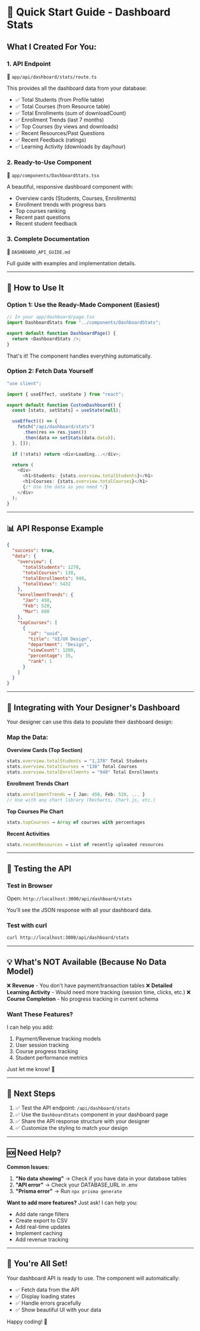 # 🚀 Quick Start Guide - Dashboard Stats

## What I Created For You:

### 1. **API Endpoint** 
📁 `app/api/dashboard/stats/route.ts`

This provides all the dashboard data from your database:
- ✅ Total Students (from Profile table)
- ✅ Total Courses (from Resource table)
- ✅ Total Enrollments (sum of downloadCount)
- ✅ Enrollment Trends (last 7 months)
- ✅ Top Courses (by views and downloads)
- ✅ Recent Resources/Past Questions
- ✅ Recent Feedback (ratings)
- ✅ Learning Activity (downloads by day/hour)

### 2. **Ready-to-Use Component**
📁 `app/components/DashboardStats.tsx`

A beautiful, responsive dashboard component with:
- Overview cards (Students, Courses, Enrollments)
- Enrollment trends with progress bars
- Top courses ranking
- Recent past questions
- Recent student feedback

### 3. **Complete Documentation**
📁 `DASHBOARD_API_GUIDE.md`

Full guide with examples and implementation details.

---

## 🎯 How to Use It

### Option 1: Use the Ready-Made Component (Easiest)

```typescript
// In your app/dashboard/page.tsx
import DashboardStats from "../components/DashboardStats";

export default function DashboardPage() {
  return <DashboardStats />;
}
```

That's it! The component handles everything automatically.

### Option 2: Fetch Data Yourself

```typescript
"use client";

import { useEffect, useState } from "react";

export default function CustomDashboard() {
  const [stats, setStats] = useState(null);

  useEffect(() => {
    fetch("/api/dashboard/stats")
      .then(res => res.json())
      .then(data => setStats(data.data));
  }, []);

  if (!stats) return <div>Loading...</div>;

  return (
    <div>
      <h1>Students: {stats.overview.totalStudents}</h1>
      <h1>Courses: {stats.overview.totalCourses}</h1>
      {/* Use the data as you need */}
    </div>
  );
}
```

---

## 📊 API Response Example

```json
{
  "success": true,
  "data": {
    "overview": {
      "totalStudents": 1278,
      "totalCourses": 138,
      "totalEnrollments": 948,
      "totalViews": 5432
    },
    "enrollmentTrends": {
      "Jan": 450,
      "Feb": 520,
      "Mar": 680
    },
    "topCourses": [
      {
        "id": "uuid",
        "title": "UI/UX Design",
        "department": "Design",
        "viewCount": 1200,
        "percentage": 35,
        "rank": 1
      }
    ]
  }
}
```

---

## 🎨 Integrating with Your Designer's Dashboard

Your designer can use this data to populate their dashboard design:

### Map the Data:

**Overview Cards (Top Section)**
```typescript
stats.overview.totalStudents → "1,278" Total Students
stats.overview.totalCourses → "138" Total Courses  
stats.overview.totalEnrollments → "948" Total Enrollments
```

**Enrollment Trends Chart**
```typescript
stats.enrollmentTrends → { Jan: 450, Feb: 520, ... }
// Use with any chart library (Recharts, Chart.js, etc.)
```

**Top Courses Pie Chart**
```typescript
stats.topCourses → Array of courses with percentages
```

**Recent Activities**
```typescript
stats.recentResources → List of recently uploaded resources
```

---

## 🔧 Testing the API

### Test in Browser
Open: `http://localhost:3000/api/dashboard/stats`

You'll see the JSON response with all your dashboard data.

### Test with curl
```bash
curl http://localhost:3000/api/dashboard/stats
```

---

## 💡 What's NOT Available (Because No Data Model)

❌ **Revenue** - You don't have payment/transaction tables
❌ **Detailed Learning Activity** - Would need more tracking (session time, clicks, etc.)
❌ **Course Completion** - No progress tracking in current schema

### Want These Features?

I can help you add:
1. Payment/Revenue tracking models
2. User session tracking
3. Course progress tracking
4. Student performance metrics

Just let me know! 🚀

---

## 📝 Next Steps

1. ✅ Test the API endpoint: `/api/dashboard/stats`
2. ✅ Use the `DashboardStats` component in your dashboard page
3. ✅ Share the API response structure with your designer
4. ✅ Customize the styling to match your design

---

## 🆘 Need Help?

**Common Issues:**

1. **"No data showing"** → Check if you have data in your database tables
2. **"API error"** → Check your DATABASE_URL in .env
3. **"Prisma error"** → Run `npx prisma generate`

**Want to add more features?** Just ask! I can help you:
- Add date range filters
- Create export to CSV
- Add real-time updates
- Implement caching
- Add revenue tracking

---

## 🎉 You're All Set!

Your dashboard API is ready to use. The component will automatically:
- ✅ Fetch data from the API
- ✅ Display loading states
- ✅ Handle errors gracefully
- ✅ Show beautiful UI with your data

Happy coding! 🚀
